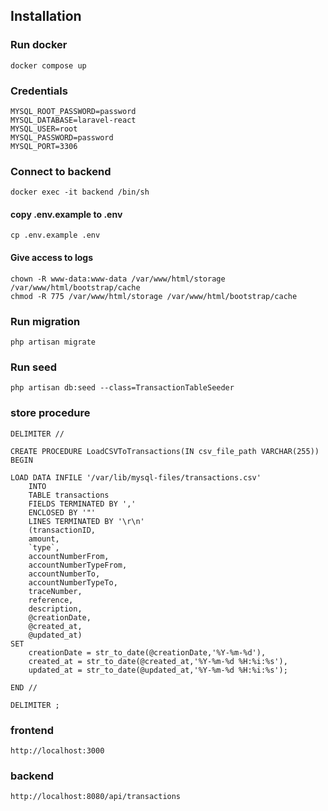 ## Installation

### Run docker

```
docker compose up
```

### Credentials

```
MYSQL_ROOT_PASSWORD=password
MYSQL_DATABASE=laravel-react
MYSQL_USER=root
MYSQL_PASSWORD=password
MYSQL_PORT=3306
```

### Connect to backend

```
docker exec -it backend /bin/sh

```

#### copy .env.example to .env
```
cp .env.example .env
```
#### Give access to logs
```
chown -R www-data:www-data /var/www/html/storage /var/www/html/bootstrap/cache
chmod -R 775 /var/www/html/storage /var/www/html/bootstrap/cache
```

### Run migration

```
php artisan migrate
```

### Run seed

```
php artisan db:seed --class=TransactionTableSeeder
```

### store procedure

```
DELIMITER //

CREATE PROCEDURE LoadCSVToTransactions(IN csv_file_path VARCHAR(255))
BEGIN

LOAD DATA INFILE '/var/lib/mysql-files/transactions.csv'
    INTO
	TABLE transactions
    FIELDS TERMINATED BY ','
	ENCLOSED BY '"' 
    LINES TERMINATED BY '\r\n'
    (transactionID,
	amount,
	`type`,
	accountNumberFrom,
	accountNumberTypeFrom,
	accountNumberTo,
	accountNumberTypeTo,
	traceNumber,
	reference,
	description,
	@creationDate,
	@created_at,
	@updated_at)
SET
	creationDate = str_to_date(@creationDate,'%Y-%m-%d'),
	created_at = str_to_date(@created_at,'%Y-%m-%d %H:%i:%s'),
	updated_at = str_to_date(@updated_at,'%Y-%m-%d %H:%i:%s');
    
END //

DELIMITER ;

```

### frontend

```
http://localhost:3000
```

### backend

```
http://localhost:8080/api/transactions
```